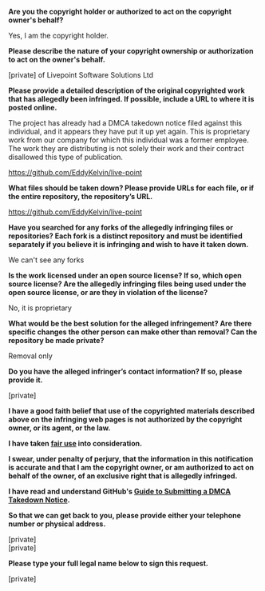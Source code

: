 **Are you the copyright holder or authorized to act on the copyright owner's behalf?**

Yes, I am the copyright holder.

**Please describe the nature of your copyright ownership or authorization to act on the owner's behalf.**

[private] of Livepoint Software Solutions Ltd

**Please provide a detailed description of the original copyrighted work that has allegedly been infringed. If possible, include a URL to where it is posted online.**

The project has already had a DMCA takedown notice filed against this individual, and it appears they have put it up yet again. This is proprietary work from our company for which this individual was a former employee. The work they are distributing is not solely their work and their contract disallowed this type of publication.

https://github.com/EddyKelvin/live-point

**What files should be taken down? Please provide URLs for each file, or if the entire repository, the repository’s URL.**

https://github.com/EddyKelvin/live-point

**Have you searched for any forks of the allegedly infringing files or repositories? Each fork is a distinct repository and must be identified separately if you believe it is infringing and wish to have it taken down.**

We can't see any forks

**Is the work licensed under an open source license? If so, which open source license? Are the allegedly infringing files being used under the open source license, or are they in violation of the license?**

No, it is proprietary

**What would be the best solution for the alleged infringement? Are there specific changes the other person can make other than removal? Can the repository be made private?**

Removal only

**Do you have the alleged infringer’s contact information? If so, please provide it.**

[private]

**I have a good faith belief that use of the copyrighted materials described above on the infringing web pages is not authorized by the copyright owner, or its agent, or the law.**

**I have taken <a href="https://www.lumendatabase.org/topics/22">fair use</a> into consideration.**

**I swear, under penalty of perjury, that the information in this notification is accurate and that I am the copyright owner, or am authorized to act on behalf of the owner, of an exclusive right that is allegedly infringed.**

**I have read and understand GitHub's <a href="https://docs.github.com/articles/guide-to-submitting-a-dmca-takedown-notice/">Guide to Submitting a DMCA Takedown Notice</a>.**

**So that we can get back to you, please provide either your telephone number or physical address.**

[private]  
[private]  

**Please type your full legal name below to sign this request.**

[private]  
